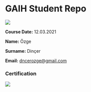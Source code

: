 # GAIH Student Repo 
![](img/newlogo.png)

**Course Date:** 12.03.2021  

**Name:** Özge

**Surname:** Dinçer

**Email:** dncerozge@gmail.com

### Certification
![](img/TopLearnerCertificate.png)

